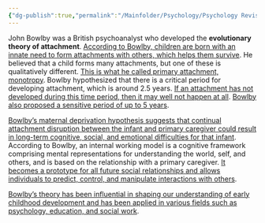 ```yaml
---
{"dg-publish":true,"permalink":"/Mainfolder/Psychology/Psychology Revision/Topics/Bowlby's Internal Working Model of Attachment/"}
---
```



John Bowlby was a British psychoanalyst who developed the **evolutionary theory of attachment**. [According to Bowlby, children are born with an innate need to form attachments with others, which helps them survive](https://www.simplypsychology.org/bowlby.html). He believed that a child forms many attachments, but one of these is qualitatively different. [This is what he called primary attachment, monotropy](https://www.simplypsychology.org/bowlby.html). Bowlby hypothesized that there is a critical period for developing attachment, which is around 2.5 years. [If an attachment has not developed during this time period, then it may well not happen at all](https://www.simplypsychology.org/bowlby.html). [Bowlby also proposed a sensitive period of up to 5 years](https://www.simplypsychology.org/bowlby.html).

[Bowlby’s maternal deprivation hypothesis suggests that continual attachment disruption between the infant and primary caregiver could result in long-term cognitive, social, and emotional difficulties for that infant](https://www.simplypsychology.org/bowlby.html). According to Bowlby, an internal working model is a cognitive framework comprising mental representations for understanding the world, self, and others, and is based on the relationship with a primary caregiver. [It becomes a prototype for all future social relationships and allows individuals to predict, control, and manipulate interactions with others](https://www.simplypsychology.org/bowlby.html).

[Bowlby’s theory has been influential in shaping our understanding of early childhood development and has been applied in various fields such as psychology, education, and social work](https://www.simplypsychology.org/bowlby.html).